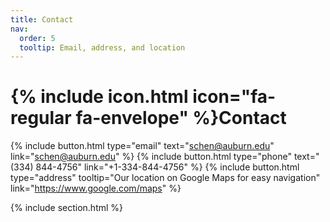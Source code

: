 ```yaml
---
title: Contact
nav:
  order: 5
  tooltip: Email, address, and location
---
```


# {% include icon.html icon="fa-regular fa-envelope" %}Contact
<!---
Lorem ipsum dolor sit amet, consectetur adipiscing elit, sed do eiusmod tempor
incididunt ut labore et dolore magna aliqua. Ut enim ad minim veniam, quis
nostrud exercitation ullamco laboris nisi ut aliquip ex ea commodo consequat.
-->
{%
  include button.html
  type="email"
  text="schen@auburn.edu"
  link="schen@auburn.edu"
%}
{%
  include button.html
  type="phone"
  text="(334) 844-4756"
  link="+1-334-844-4756"
%}
{%
  include button.html
  type="address"
  tooltip="Our location on Google Maps for easy navigation"
  link="https://www.google.com/maps"
%}

{% include section.html %}
<!---
{% capture col1 %}

{%
  include figure.html
  image="images/photo.jpg"
  caption="Lorem ipsum"
%}

{% endcapture %}
-->
<!---
{% capture col2 %}

{%
  include figure.html
  image="images/photo.jpg"
  caption="Lorem ipsum"
%}

{% endcapture %}
-->

<!---
{% include cols.html col1=col1 col2=col2 %}

{% include section.html dark=true %}

{% capture col1 %}
Lorem ipsum dolor sit amet  
consectetur adipiscing elit  
sed do eiusmod tempor
{% endcapture %}

{% capture col2 %}
Lorem ipsum dolor sit amet  
consectetur adipiscing elit  
sed do eiusmod tempor
{% endcapture %}

{% capture col3 %}
Lorem ipsum dolor sit amet  
consectetur adipiscing elit  
sed do eiusmod tempor
{% endcapture %}

{% include cols.html col1=col1 col2=col2 col3=col3 %}
-->
